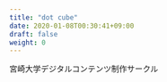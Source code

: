```yaml
---
title: "dot cube"
date: 2020-01-08T00:30:41+09:00
draft: false
weight: 0
---
```


宮崎大学デジタルコンテンツ制作サークル